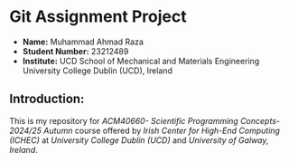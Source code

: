 # Git Assignment Project


* **Name:**		Muhammad Ahmad Raza
* **Student Number:**	23212489
* **Institute:** 	UCD School of Mechanical and Materials Engineering
	   		University College Dublin (UCD), Ireland


## Introduction:

This is my repository for *ACM40660- Scientific Programming Concepts- 2024/25 Autumn* course offered by *Irish Center for High-End Computing (ICHEC)* at *University College Dublin (UCD)* and *University of Galway, Ireland*.

